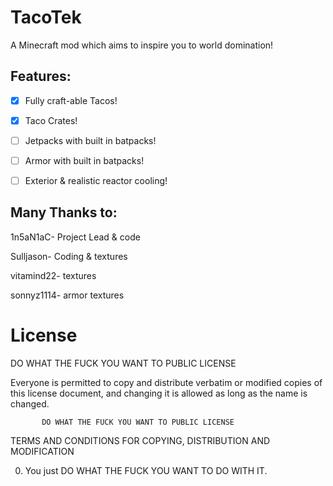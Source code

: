 TacoTek
=======

A Minecraft mod which aims to inspire you to world domination!

Features:
--------------
- [x] Fully craft-able Tacos!
- [x] Taco Crates!
- [ ] Jetpacks with built in batpacks!
- [ ] Armor with built in batpacks!
- [ ] Exterior & realistic reactor cooling!




Many Thanks to:
--------------
1n5aN1aC- Project Lead & code

Sulljason- Coding & textures

vitamind22- textures

sonnyz1114- armor textures



License
================


 DO WHAT THE FUCK YOU WANT TO PUBLIC LICENSE

Everyone is permitted to copy and distribute verbatim or modified
copies of this license document, and changing it is allowed as long
as the name is changed.

           DO WHAT THE FUCK YOU WANT TO PUBLIC LICENSE
  TERMS AND CONDITIONS FOR COPYING, DISTRIBUTION AND MODIFICATION

 0. You just DO WHAT THE FUCK YOU WANT TO DO WITH IT.
